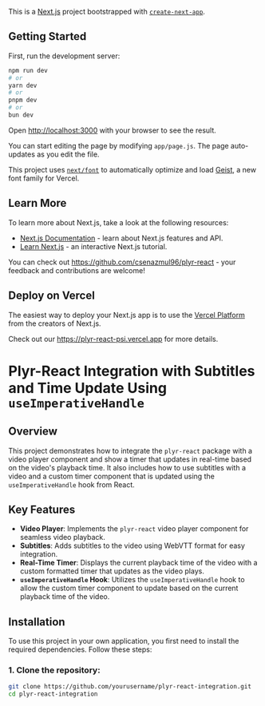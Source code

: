 This is a [Next.js](https://nextjs.org) project bootstrapped with [`create-next-app`](https://nextjs.org/docs/app/api-reference/cli/create-next-app).

## Getting Started

First, run the development server:

```bash
npm run dev
# or
yarn dev
# or
pnpm dev
# or
bun dev
```

Open [http://localhost:3000](http://localhost:3000) with your browser to see the result.

You can start editing the page by modifying `app/page.js`. The page auto-updates as you edit the file.

This project uses [`next/font`](https://nextjs.org/docs/app/building-your-application/optimizing/fonts) to automatically optimize and load [Geist](https://vercel.com/font), a new font family for Vercel.

## Learn More

To learn more about Next.js, take a look at the following resources:

- [Next.js Documentation](https://nextjs.org/docs) - learn about Next.js features and API.
- [Learn Next.js](https://nextjs.org/learn) - an interactive Next.js tutorial.

You can check out https://github.com/csenazmul96/plyr-react - your feedback and contributions are welcome!

## Deploy on Vercel

The easiest way to deploy your Next.js app is to use the [Vercel Platform](https://vercel.com/new?utm_medium=default-template&filter=next.js&utm_source=create-next-app&utm_campaign=create-next-app-readme) from the creators of Next.js.

Check out our https://plyr-react-psi.vercel.app for more details.

# Plyr-React Integration with Subtitles and Time Update Using `useImperativeHandle`

## Overview

This project demonstrates how to integrate the `plyr-react` package with a video player component and show a timer that updates in real-time based on the video's playback time. It also includes how to use subtitles with a video and a custom timer component that is updated using the `useImperativeHandle` hook from React.

## Key Features

- **Video Player**: Implements the `plyr-react` video player component for seamless video playback.
- **Subtitles**: Adds subtitles to the video using WebVTT format for easy integration.
- **Real-Time Timer**: Displays the current playback time of the video with a custom formatted timer that updates as the video plays.
- **`useImperativeHandle` Hook**: Utilizes the `useImperativeHandle` hook to allow the custom timer component to update based on the current playback time of the video.

## Installation

To use this project in your own application, you first need to install the required dependencies. Follow these steps:

### 1. Clone the repository:
```bash
git clone https://github.com/yourusername/plyr-react-integration.git
cd plyr-react-integration

